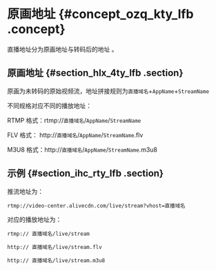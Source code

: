# 原画地址 {#concept_ozq_kty_lfb .concept}

直播地址分为原画地址与转码后的地址 。

## 原画地址 {#section_hlx_4ty_lfb .section}

原画为未转码的原始视频流，地址拼接规则为`直播域名`+`AppName`+`StreamName`

不同规格对应不同的播放地址：

RTMP 格式：rtmp://`直播域名`/`AppName`/`StreamName`

FLV 格式： http://`直播域名`/`AppName`/`StreamName`.flv

M3U8 格式：http://`直播域名`/`AppName`/`StreamName`.m3u8

## 示例 {#section_ihc_rty_lfb .section}

推流地址为：

```
rtmp://video-center.alivecdn.com/live/stream?vhost=直播域名
```

对应的播放地址为：

```
rtmp:// 直播域名/live/stream
```

```
http:// 直播域名/live/stream.flv
```

```
http:// 直播域名/live/stream.m3u8
```

